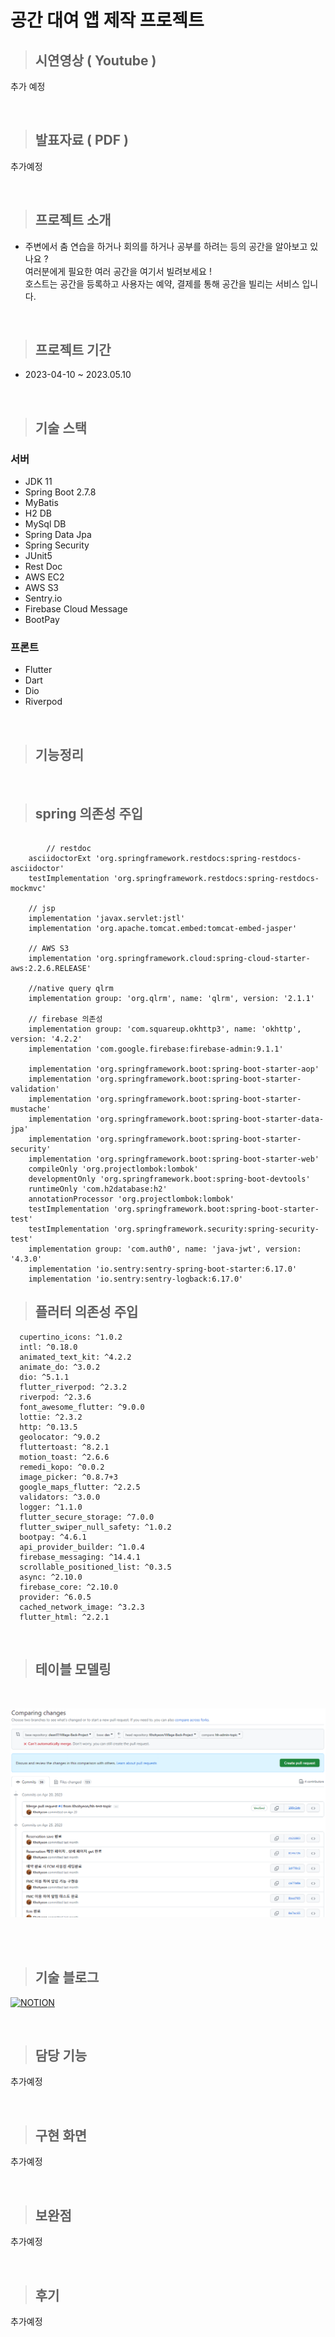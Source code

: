# 공간 대여 앱 제작 프로젝트

> ## 시연영상 ( Youtube )

추가 예정

<br>


> ## 발표자료 ( PDF )

추가예정

<br>

> ## 프로젝트 소개

- 주변에서 춤 연습을 하거나 회의를 하거나 공부를 하려는 등의 공간을 알아보고 있나요 ? <br>
  여러분에게 필요한 여러 공간을 여기서 빌려보세요 !<br>
  호스트는 공간을 등록하고 사용자는 예약, 결제를 통해 공간을 빌리는 서비스 입니다.

<br>

> ## 프로젝트 기간

- 2023-04-10 ~ 2023.05.10

<br>

> ## 기술 스택

### 서버

- JDK 11
- Spring Boot 2.7.8
- MyBatis
- H2 DB
- MySql DB
- Spring Data Jpa
- Spring Security
- JUnit5
- Rest Doc
- AWS EC2
- AWS S3
- Sentry.io
- Firebase Cloud Message
- BootPay

### 프론트

- Flutter
- Dart
- Dio
- Riverpod

<br>

> ## 기능정리



<br>

> ## spring 의존성 주입

```

        // restdoc
	asciidoctorExt 'org.springframework.restdocs:spring-restdocs-asciidoctor'
	testImplementation 'org.springframework.restdocs:spring-restdocs-mockmvc'

	// jsp
	implementation 'javax.servlet:jstl'
	implementation 'org.apache.tomcat.embed:tomcat-embed-jasper'

	// AWS S3
	implementation 'org.springframework.cloud:spring-cloud-starter-aws:2.2.6.RELEASE'

	//native query qlrm
	implementation group: 'org.qlrm', name: 'qlrm', version: '2.1.1'
	
	// firebase 의존성
	implementation group: 'com.squareup.okhttp3', name: 'okhttp', version: '4.2.2'
	implementation 'com.google.firebase:firebase-admin:9.1.1'

	implementation 'org.springframework.boot:spring-boot-starter-aop'
	implementation 'org.springframework.boot:spring-boot-starter-validation'
	implementation 'org.springframework.boot:spring-boot-starter-mustache'
	implementation 'org.springframework.boot:spring-boot-starter-data-jpa'
	implementation 'org.springframework.boot:spring-boot-starter-security'
	implementation 'org.springframework.boot:spring-boot-starter-web'
	compileOnly 'org.projectlombok:lombok'
	developmentOnly 'org.springframework.boot:spring-boot-devtools'
	runtimeOnly 'com.h2database:h2'
	annotationProcessor 'org.projectlombok:lombok'
	testImplementation 'org.springframework.boot:spring-boot-starter-test'
	testImplementation 'org.springframework.security:spring-security-test'
	implementation group: 'com.auth0', name: 'java-jwt', version: '4.3.0'
	implementation 'io.sentry:sentry-spring-boot-starter:6.17.0'
	implementation 'io.sentry:sentry-logback:6.17.0'
```

> ## 플러터 의존성 주입

```
  cupertino_icons: ^1.0.2
  intl: ^0.18.0
  animated_text_kit: ^4.2.2
  animate_do: ^3.0.2
  dio: ^5.1.1
  flutter_riverpod: ^2.3.2
  riverpod: ^2.3.6
  font_awesome_flutter: ^9.0.0
  lottie: ^2.3.2
  http: ^0.13.5
  geolocator: ^9.0.2
  fluttertoast: ^8.2.1
  motion_toast: ^2.6.6
  remedi_kopo: ^0.0.2
  image_picker: ^0.8.7+3
  google_maps_flutter: ^2.2.5
  validators: ^3.0.0
  logger: ^1.1.0
  flutter_secure_storage: ^7.0.0
  flutter_swiper_null_safety: ^1.0.2
  bootpay: ^4.6.1
  api_provider_builder: ^1.0.4
  firebase_messaging: ^14.4.1
  scrollable_positioned_list: ^0.3.5
  async: ^2.10.0
  firebase_core: ^2.10.0
  provider: ^6.0.5
  cached_network_image: ^3.2.3
  flutter_html: ^2.2.1
```
<br>

> ## 테이블 모델링

<br>

![img.png](img.png)

<br>
<br>

> ## 기술 블로그

[![NOTION](https://img.shields.io/badge/-NOTION-222222?style=for-the-badge&logo=NOTION)](https://www.notion.so/getinthere/bc3034ca8e5c4206977c9351124c71c6)

<br>

> ## 담당 기능

추가예정

<br>

> ## 구현 화면

추가예정

<br>

> ## 보완점

추가예정

<br>

> ## 후기

추가예정

